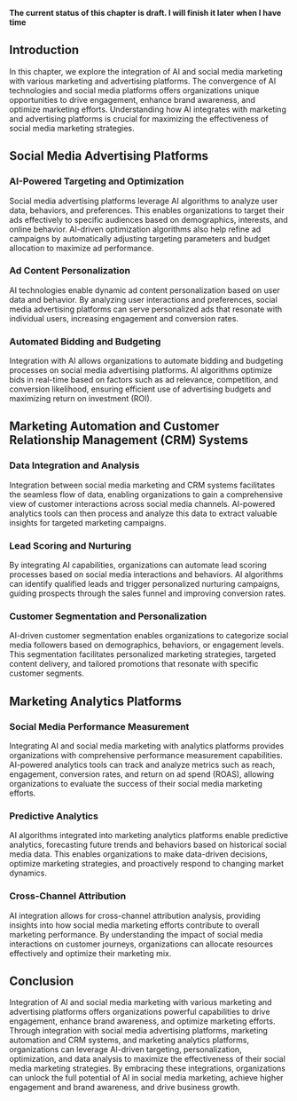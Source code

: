 **The current status of this chapter is draft. I will finish it later when I have time**

Introduction
------------

In this chapter, we explore the integration of AI and social media marketing with various marketing and advertising platforms. The convergence of AI technologies and social media platforms offers organizations unique opportunities to drive engagement, enhance brand awareness, and optimize marketing efforts. Understanding how AI integrates with marketing and advertising platforms is crucial for maximizing the effectiveness of social media marketing strategies.

Social Media Advertising Platforms
----------------------------------

### AI-Powered Targeting and Optimization

Social media advertising platforms leverage AI algorithms to analyze user data, behaviors, and preferences. This enables organizations to target their ads effectively to specific audiences based on demographics, interests, and online behavior. AI-driven optimization algorithms also help refine ad campaigns by automatically adjusting targeting parameters and budget allocation to maximize ad performance.

### Ad Content Personalization

AI technologies enable dynamic ad content personalization based on user data and behavior. By analyzing user interactions and preferences, social media advertising platforms can serve personalized ads that resonate with individual users, increasing engagement and conversion rates.

### Automated Bidding and Budgeting

Integration with AI allows organizations to automate bidding and budgeting processes on social media advertising platforms. AI algorithms optimize bids in real-time based on factors such as ad relevance, competition, and conversion likelihood, ensuring efficient use of advertising budgets and maximizing return on investment (ROI).

Marketing Automation and Customer Relationship Management (CRM) Systems
-----------------------------------------------------------------------

### Data Integration and Analysis

Integration between social media marketing and CRM systems facilitates the seamless flow of data, enabling organizations to gain a comprehensive view of customer interactions across social media channels. AI-powered analytics tools can then process and analyze this data to extract valuable insights for targeted marketing campaigns.

### Lead Scoring and Nurturing

By integrating AI capabilities, organizations can automate lead scoring processes based on social media interactions and behaviors. AI algorithms can identify qualified leads and trigger personalized nurturing campaigns, guiding prospects through the sales funnel and improving conversion rates.

### Customer Segmentation and Personalization

AI-driven customer segmentation enables organizations to categorize social media followers based on demographics, behaviors, or engagement levels. This segmentation facilitates personalized marketing strategies, targeted content delivery, and tailored promotions that resonate with specific customer segments.

Marketing Analytics Platforms
-----------------------------

### Social Media Performance Measurement

Integrating AI and social media marketing with analytics platforms provides organizations with comprehensive performance measurement capabilities. AI-powered analytics tools can track and analyze metrics such as reach, engagement, conversion rates, and return on ad spend (ROAS), allowing organizations to evaluate the success of their social media marketing efforts.

### Predictive Analytics

AI algorithms integrated into marketing analytics platforms enable predictive analytics, forecasting future trends and behaviors based on historical social media data. This enables organizations to make data-driven decisions, optimize marketing strategies, and proactively respond to changing market dynamics.

### Cross-Channel Attribution

AI integration allows for cross-channel attribution analysis, providing insights into how social media marketing efforts contribute to overall marketing performance. By understanding the impact of social media interactions on customer journeys, organizations can allocate resources effectively and optimize their marketing mix.

Conclusion
----------

Integration of AI and social media marketing with various marketing and advertising platforms offers organizations powerful capabilities to drive engagement, enhance brand awareness, and optimize marketing efforts. Through integration with social media advertising platforms, marketing automation and CRM systems, and marketing analytics platforms, organizations can leverage AI-driven targeting, personalization, optimization, and data analysis to maximize the effectiveness of their social media marketing strategies. By embracing these integrations, organizations can unlock the full potential of AI in social media marketing, achieve higher engagement and brand awareness, and drive business growth.
